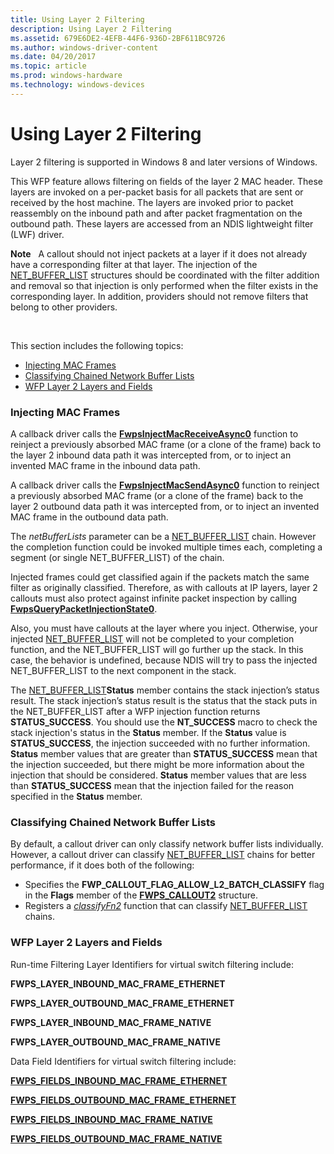 ```yaml
---
title: Using Layer 2 Filtering
description: Using Layer 2 Filtering
ms.assetid: 679E6DE2-4EFB-44F6-936D-2BF611BC9726
ms.author: windows-driver-content
ms.date: 04/20/2017
ms.topic: article
ms.prod: windows-hardware
ms.technology: windows-devices
---
```


# Using Layer 2 Filtering


Layer 2 filtering is supported in Windows 8 and later versions of Windows.

This WFP feature allows filtering on fields of the layer 2 MAC header. These layers are invoked on a per-packet basis for all packets that are sent or received by the host machine. The layers are invoked prior to packet reassembly on the inbound path and after packet fragmentation on the outbound path. These layers are accessed from an NDIS lightweight filter (LWF) driver.

**Note**   A callout should not inject packets at a layer if it does not already have a corresponding filter at that layer. The injection of the [NET\_BUFFER\_LIST](net-buffer-list-structure.md) structures should be coordinated with the filter addition and removal so that injection is only performed when the filter exists in the corresponding layer. In addition, providers should not remove filters that belong to other providers.

 

This section includes the following topics:

-   [Injecting MAC Frames](#injecting-mac-frames)
-   [Classifying Chained Network Buffer Lists](#classifying-chained-network-buffer-lists)
-   [WFP Layer 2 Layers and Fields](#wfp-layer-2-layers-and-fields)

### Injecting MAC Frames

A callback driver calls the [**FwpsInjectMacReceiveAsync0**](https://msdn.microsoft.com/library/windows/hardware/hh439588) function to reinject a previously absorbed MAC frame (or a clone of the frame) back to the layer 2 inbound data path it was intercepted from, or to inject an invented MAC frame in the inbound data path.

A callback driver calls the [**FwpsInjectMacSendAsync0**](https://msdn.microsoft.com/library/windows/hardware/hh439593) function to reinject a previously absorbed MAC frame (or a clone of the frame) back to the layer 2 outbound data path it was intercepted from, or to inject an invented MAC frame in the outbound data path.

The *netBufferLists* parameter can be a [NET\_BUFFER\_LIST](net-buffer-list-structure.md) chain. However the completion function could be invoked multiple times each, completing a segment (or single NET\_BUFFER\_LIST) of the chain.

Injected frames could get classified again if the packets match the same filter as originally classified. Therefore, as with callouts at IP layers, layer 2 callouts must also protect against infinite packet inspection by calling [**FwpsQueryPacketInjectionState0**](https://msdn.microsoft.com/library/windows/hardware/ff551202).

Also, you must have callouts at the layer where you inject. Otherwise, your injected [NET\_BUFFER\_LIST](net-buffer-list-structure.md) will not be completed to your completion function, and the NET\_BUFFER\_LIST will go further up the stack. In this case, the behavior is undefined, because NDIS will try to pass the injected NET\_BUFFER\_LIST to the next component in the stack.

The [NET\_BUFFER\_LIST](net-buffer-list-structure.md)**Status** member contains the stack injection’s status result. The stack injection’s status result is the status that the stack puts in the NET\_BUFFER\_LIST after a WFP injection function returns **STATUS\_SUCCESS**. You should use the **NT\_SUCCESS** macro to check the stack injection's status in the **Status** member. If the **Status** value is **STATUS\_SUCCESS**, the injection succeeded with no further information. **Status** member values that are greater than **STATUS\_SUCCESS** mean that the injection succeeded, but there might be more information about the injection that should be considered. **Status** member values that are less than **STATUS\_SUCCESS** mean that the injection failed for the reason specified in the **Status** member.

### Classifying Chained Network Buffer Lists

By default, a callout driver can only classify network buffer lists individually. However, a callout driver can classify [NET\_BUFFER\_LIST](net-buffer-list-structure.md) chains for better performance, if it does both of the following:

-   Specifies the **FWP\_CALLOUT\_FLAG\_ALLOW\_L2\_BATCH\_CLASSIFY** flag in the **Flags** member of the [**FWPS\_CALLOUT2**](https://msdn.microsoft.com/library/windows/hardware/hh439700) structure.
-   Registers a [*classifyFn2*](https://msdn.microsoft.com/library/windows/hardware/hh439337) function that can classify [NET\_BUFFER\_LIST](net-buffer-list-structure.md) chains.

### WFP Layer 2 Layers and Fields

Run-time Filtering Layer Identifiers for virtual switch filtering include:

**FWPS\_LAYER\_INBOUND\_MAC\_FRAME\_ETHERNET**

**FWPS\_LAYER\_OUTBOUND\_MAC\_FRAME\_ETHERNET**

**FWPS\_LAYER\_INBOUND\_MAC\_FRAME\_NATIVE**

**FWPS\_LAYER\_OUTBOUND\_MAC\_FRAME\_NATIVE**

Data Field Identifiers for virtual switch filtering include:

[**FWPS\_FIELDS\_INBOUND\_MAC\_FRAME\_ETHERNET**](https://msdn.microsoft.com/library/windows/hardware/ff551291)

[**FWPS\_FIELDS\_OUTBOUND\_MAC\_FRAME\_ETHERNET**](https://msdn.microsoft.com/library/windows/hardware/ff551334)

[**FWPS\_FIELDS\_INBOUND\_MAC\_FRAME\_NATIVE**](https://msdn.microsoft.com/library/windows/hardware/hh439728)

[**FWPS\_FIELDS\_OUTBOUND\_MAC\_FRAME\_NATIVE**](https://msdn.microsoft.com/library/windows/hardware/hh439757)

 

 





